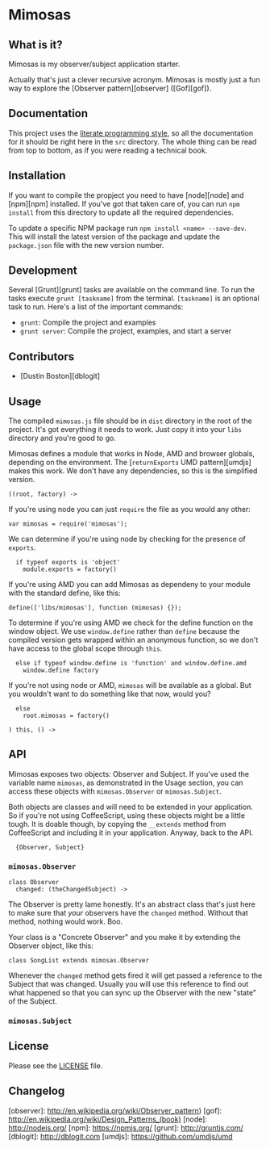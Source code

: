 Mimosas
=======

What is it?
-----------

Mimosas is my observer/subject application starter. 

Actually that's just a clever recursive acronym. Mimosas is mostly just a fun 
way to explore the [Observer pattern][observer] ([Gof][gof]).

Documentation
-------------

This project uses the [literate programming style][literate], so all the
documentation for it should be right here in the `src` directory. The whole 
thing can be read from top to bottom, as if you were reading a technical book.

Installation
------------

If you want to compile the propject you need to have [node][node] and [npm][npm]
installed. If you've got that taken care of, you can run `npm install` from this
directory to update all the required dependencies. 

To update a specific NPM package run `npm install <name> --save-dev`. This will
install the latest version of the package and update the `package.json` file with
the new version number.

Development
-----------

Several [Grunt][grunt] tasks are available on the command line. To run the tasks
execute `grunt [taskname]` from the terminal. `[taskname]` is an optional task 
to run. Here's a list of the important commands:

* `grunt`: Compile the project and examples
* `grunt server`: Compile the project, examples, and start a server

Contributors
------------

* [Dustin Boston][dblogit]

Usage
-----

The compiled `mimosas.js` file should be in `dist` directory in the root of the
project. It's got everything it needs to work. Just copy it into your `libs`
directory and you're good to go.

Mimosas defines a module that works in Node, AMD and browser globals, depending
on the environment. The [`returnExports` UMD pattern][umdjs] makes this work.
We don't have any dependencies, so this is the simplified version.

    ((root, factory) ->

If you're using node you can just `require` the file as you would any other:

`var mimosas = require('mimosas');`

We can determine if you're using node by checking for the presence of `exports`.

      if typeof exports is 'object'
        module.exports = factory()

If you're using AMD you can add Mimosas as dependeny to your module with the 
standard define, like this: 

`define(['libs/mimosas'], function (mimosas) {});`

To determine if you're using AMD we check for the define function on the window
object. We use `window.define` rather than `define` because the compiled version
gets wrapped within an anonymous function, so we don't have access to the global
scope through `this`.

      else if typeof window.define is 'function' and window.define.amd
        window.define factory

If you're not using node or AMD, `mimosas` will be available as a global. But 
you wouldn't want to do something like that now, would you?

      else
        root.mimosas = factory()

    ) this, () ->

API
---

Mimosas exposes two objects: Observer and Subject. If you've used the variable
name `mimosas`, as demonstrated in the Usage section, you can access these
objects with `mimosas.Observer` or `mimosas.Subject`. 

Both objects are classes and will need to be extended in your application. So 
if you're not using CoffeeScript, using these objects might be a little tough.
It is doable though, by copying the `__extends` method from CoffeeScript and
including it in your application. Anyway, back to the API.

      {Observer, Subject}

### `mimosas.Observer`

    class Observer
      changed: (theChangedSubject) ->

The Observer is pretty lame honestly. It's an abstract class that's just here
to make sure that *your* observers have the `changed` method. Without that
method, nothing would work. Boo.

Your class is a "Concrete Observer" and you make it by extending the Observer 
object, like this:

`class SongList extends mimosas.Observer`

Whenever the `changed` method gets fired it will get passed a reference to the
Subject that was changed. Usually you will use this reference to find out what
happened so that you can sync up the Observer with the new "state" of the 
Subject. 

### `mimosas.Subject`



License
-------

Please see the [LICENSE](../LICENSE) file.

Changelog
---------


[literate]: http://en.wikipedia.org/wiki/Literate_programming
[observer]: http://en.wikipedia.org/wiki/Observer_pattern)
[gof]: http://en.wikipedia.org/wiki/Design_Patterns_(book)
[node]: http://nodejs.org/
[npm]: https://npmjs.org/
[grunt]: http://gruntjs.com/
[dblogit]: http://dblogit.com
[umdjs]: https://github.com/umdjs/umd